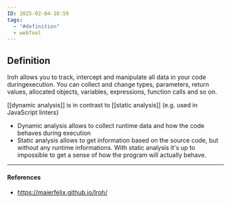```yaml
---
ID: 2025-02-04-10:59
tags:
  - "#definition"
  - webTool
---
```

## Definition
 
Iroh allows you to track, intercept and manipulate all data in your code duringexecution. You can collect and change types, parameters, return values, allocated objects, variables, expressions, function calls and so on.

[[dynamic analysis]] is in contrast to [[static analysis]] (e.g. used in JavaScript linters)
- Dynamic analysis allows to collect runtime data and how the code behaves during execution
- Static analysis allows to get information based on the source code, but without any runtime informations. With static analysis it's up to impossible to get a sense of how the program will actually behave.


---
#### References
- https://maierfelix.github.io/Iroh/

